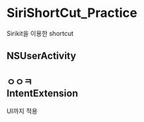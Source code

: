 # SiriShortCut_Practice
Sirikit을 이용한 shortcut

NSUserActivity
-------------- 
  
ㅇㅇㅋ  
IntentExtension
---------------  
  
UI까지 적용

